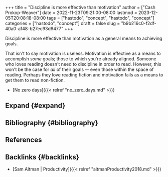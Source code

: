 +++
title = "Discipline is more effective than motivation"
author = ["Cash Prokop-Weaver"]
date = 2022-11-23T09:21:00-08:00
lastmod = 2023-12-05T20:08:18-08:00
tags = ["hastodo", "concept", "hastodo", "concept"]
categories = ["hastodo", "concept"]
draft = false
slug = "b9b216c0-f2df-40a0-a148-b27ec93d6477"
+++

Discipline is more effective than motivation as a general means to achieving goals.

That isn't to say motivation is useless. Motivation is effective as a means to accomplish _some_ goals; those to which you're already aligned. Someone who loves reading doesn't need to discipline in order to read. However, this won't be the case for _all_ of their goals -- even those within the space of reading. Perhaps they love reading fiction and motivation fails as a means to get them to read non-fiction.

-   [No zero days]({{< relref "no_zero_days.md" >}})


## Expand {#expand}


## Bibliography {#bibliography}

## References

<style>.csl-entry{text-indent: -1.5em; margin-left: 1.5em;}</style><div class="csl-bib-body">
</div>


## Backlinks {#backlinks}

-   [Sam Altman | Productivity]({{< relref "altmanProductivity2018.md" >}})
